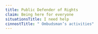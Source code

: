 ```yaml
---
title: Public Defender of Rights
claim: Being here for everyone
situationsTitle: I need help
cinnostTitle: " Ombudsman’s activities"
---
```

